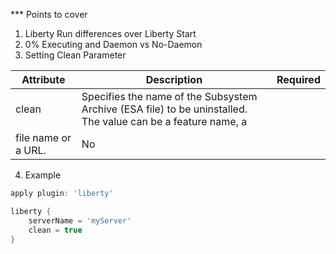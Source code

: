 *** Points to cover  

1. Liberty Run differences over Liberty Start  
2. 0% Executing and Daemon vs No-Daemon  
3. Setting Clean Parameter

| Attribute | Description | Required |
| --------- | ------------ | ----------|
| clean |Specifies the name of the Subsystem Archive (ESA file) to be uninstalled. The value can be a feature name, a 
file name or a URL. | No |

4. Example  

```groovy
apply plugin: 'liberty'

liberty {
    serverName = 'myServer'
    clean = true
}

```

